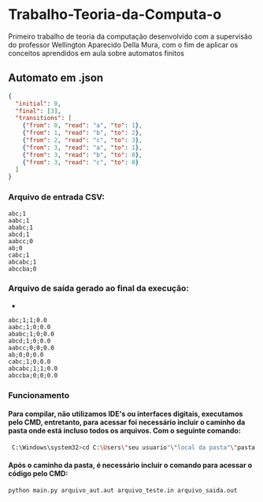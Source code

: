 # Trabalho-Teoria-da-Computa-o
Primeiro trabalho de teoria da computação desenvolvido com a supervisão do professor Wellington Aparecido Della Mura, com o fim de aplicar os conceitos aprendidos em aula sobre automatos finitos
## Automato em .json
```json
{
  "initial": 0,
  "final": [3],
  "transitions": [
    {"from": 0, "read": "a", "to": 1},
    {"from": 1, "read": "b", "to": 2},
    {"from": 2, "read": "c", "to": 3},
    {"from": 3, "read": "a", "to": 1}, 
    {"from": 3, "read": "b", "to": 0},
    {"from": 3, "read": "c", "to": 0}
  ]
}
```
### Arquivo de entrada CSV: 

```CSV
abc;1
aabc;1
ababc;1
abcd;1
aabcc;0
ab;0
cabc;1
abcabc;1
abccba;0
```
### Arquivo de saída gerado ao final da execução:
-
```CSV
abc;1;1;0.0
aabc;1;0;0.0
ababc;1;0;0.0
abcd;1;0;0.0
aabcc;0;0;0.0
ab;0;0;0.0
cabc;1;0;0.0
abcabc;1;1;0.0
abccba;0;0;0.0
```
### Funcionamento
#### Para compilar, não utilizamos IDE's ou interfaces digitais, executamos pelo CMD, entretanto, para acessar foi necessário incluir o caminho da pasta onde está incluso todos os arquivos. Com o seguinte comando:
```bash
 C:\Windows\system32>cd C:\Users\"seu usuario"\"local da pasta"\"pasta com automato e demais arquivos"
```
#### Após o caminho da pasta, é necessário incluir o comando para acessar o código pelo CMD:
```bash
python main.py arquivo_aut.aut arquivo_teste.in arquivo_saida.out
```
